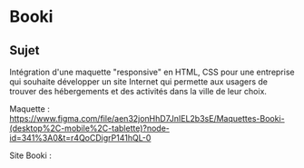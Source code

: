 # Booki

## Sujet

Intégration d'une maquette "responsive" en HTML, CSS pour une entreprise qui souhaite développer un site Internet qui permette aux usagers de trouver des hébergements et des activités dans la ville de leur choix.

Maquette : https://www.figma.com/file/aen32jonHhD7JnIEL2b3sE/Maquettes-Booki-(desktop%2C-mobile%2C-tablette)?node-id=341%3A0&t=r4QoCDigrP141hQL-0

Site Booki : 

